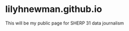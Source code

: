 lilyhnewman.github.io
=====================

This will be my public page for SHERP 31 data journalism
